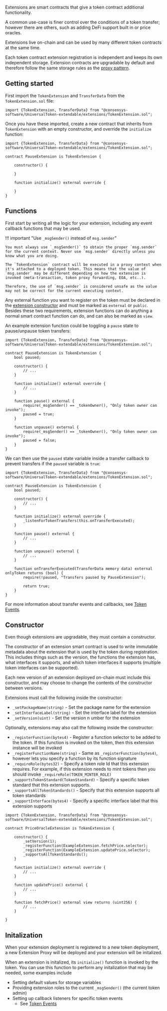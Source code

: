 Extensions are smart contracts that give a token contract additional functionality. 

A common use-case is finer control over the conditions of a token transfer; however there are others, such as adding DeFi support built in or price oracles. 

Extensions live on-chain and can be used by many different token contracts at the same time. 

Each token contract extension registration is independent and keeps its own independent storage. Extension contracts are upgradable by default and therefore follow the same storage rules as the [proxy pattern](https://docs.openzeppelin.com/upgrades-plugins/1.x/proxies#storage-collisions-between-implementation-versions).

## Getting started

First import the `TokenExtension` and `TransferData` from the `TokenExtension.sol` file:

```solidity
import {TokenExtension, TransferData} from "@consensys-software/UniversalToken-extendable/extensions/TokenExtension.sol";
```
Once you have these imported, create a new contract that inherits from `TokenExtension` with an empty constructor, and override the `initialize` function:

```solidity
import {TokenExtension, TransferData} from "@consensys-software/UniversalToken-extendable/extensions/TokenExtension.sol";

contract PauseExtension is TokenExtension {

    constructor() {

    }

    function initialize() external override {

    }
}
```


## Functions

First start by writing all the logic for your extension, including any event callback functions that may be used. 

!!! important "Use `_msgSender()` instead of `msg.sender`"

    You must always use `_msgSender()` to obtain the proper `msg.sender` for the current context. Never use `msg.sender` directly unless you know what you are doing.
    
    The `TokenExtension` contract will be executed in a proxy context when it's attached to a deployed token. This means that the value of `msg.sender` may be different depending on how the extension is invoked (meta-transaction, token proxy forwarding, EOA, etc..). 

    Therefore, the use of `msg.sender` is considered unsafe as the value may not be correct for the current executing context.     

Any external function you want to register on the token must be declared in the [extension constructor](#extension-constructor) and must be marked as `external` or `public`. Besides these two requirements, extension functions can do anything a normal smart contract function can do, and can also be marked as `view`. 

An example extension function could be toggling a `pause` state to pause/unpause token transfers:

```solidity
import {TokenExtension, TransferData} from "@consensys-software/UniversalToken-extendable/extensions/TokenExtension.sol";

contract PauseExtension is TokenExtension {
    bool paused;

    constructor() {
        // ...
    }

    function initialize() external override {
        // ...
    }
        
    function pause() external {
        require(_msgSender() == _tokenOwner(), "Only token owner can invoke");
        paused = true;
    }
    
    function unpause() external {
        require(_msgSender() == _tokenOwner(), "Only token owner can invoke");
        paused = false;
    }
}
```

We can then use the `paused` state variable inside a transfer callback to prevent transfers if the `paused` variable is `true`:

```solidity
import {TokenExtension, TransferData} from "@consensys-software/UniversalToken-extendable/extensions/TokenExtension.sol";

contract PauseExtension is TokenExtension {
    bool paused;

    constructor() {
        // ...
    }

    function initialize() external override {
        _listenForTokenTransfers(this.onTransferExecuted);
    }
        
    function pause() external {
        // ...
    }
    
    function unpause() external {
        // ...
    }
        
    function onTransferExecuted(TransferData memory data) external onlyToken returns (bool) {
        require(!paused, "Transfers paused by PauseExtension");

        return true;
    }
}
```

For more information about transfer events and callbacks, see [Token Events](./token-events.md).

## Constructor

Even though extensions are upgradable, they must contain a constructor. 

The constructor of an extension smart contract is used to write immutable metadata about the extension that is used by the token during registration. This includes things such as the version, the functions the extension has, what interfaces it supports, and which token interfaces it supports (multiple token interfaces can be supported). 

Each new version of an extension deployed on-chain must include this constructor, and may choose to change the contents of the constructor between versions. 

Extensions must call the following inside the constructor:

* `_setPackageName(string)` - Set the package name for the extension
* `_setInterfaceLabel(string)` - Set the interface label for the extension
* `_setVersion(uint)` - Set the version n umber for the extension

Optionally, extensions may also call the following inside the constructor:

* `_registerFunction(bytes4)` - Register a function selector to be added to the token. If this function is invoked on the token, then this extension instance will be invoked
* `_registerFunctionName(string)` - Same as `_registerFunction(bytes4)`, however lets you specify a function by its function signature
* `_requireRole(bytes32)` - Specify a token role Id that this extension requires. For example, if this extension needs to mint tokens then you should invoke `_requireRole(TOKEN_MINTER_ROLE)`
* `_supportsTokenStandard(TokenStandard)` - Specify a specific token standard that this extension supports.
* `_supportsAllTokenStandards()` - Specify that this extension supports all token standards
* `_supportInterface(bytes4)` - Specify a specific interface label that this extension supports

```solidity
import {TokenExtension, TransferData} from "@consensys-software/UniversalToken-extendable/extensions/TokenExtension.sol";

contract PriceOracleExtension is TokenExtension {

    constructor() {
        _setVersion(1);
        _registerFunction(ExampleExtension.fetchPrice.selector);
        _registerFunction(ExampleExtension.updatePrice.selector);
        _supportsAllTokenStandards();
    }

    function initialize() external override {
        // ...
    }
        
    function updatePrice() external {
        // ...
    }
    
    function fetchPrice() external view returns (uint256) {
        // ...
    }

}
```

## Initalization

When your extension deployment is registered to a new token deployment, a new Extension Proxy will be deployed and your extension will be initalized. 

When an extension is initalized, its `initialize()` function is invoked by the token. You can use this function to perform any initalization that may be needed, some examples include

* Setting default values for storage variables
* Providing extension roles to the current `_msgSender()` (the current token admin)
* Setting up callback listeners for specific token events
    - See [Token Events](./token-events.md)


